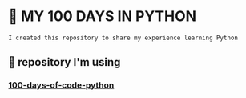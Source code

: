 
# 🐍 MY 100 DAYS IN PYTHON
````
I created this repository to share my experience learning Python
````
## 📄 repository I'm using

### [100-days-of-code-python](https://github.com/phillipai/100-days-of-code-python)

